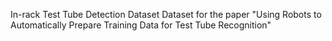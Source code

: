 In-rack Test Tube Detection Dataset
Dataset for the paper "Using Robots to Automatically Prepare Training Data for Test Tube Recognition"
